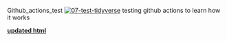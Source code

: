Github_actions_test
[![07-test-tidyverse](https://github.com/teodoromouniertebas/Github_actions_test/actions/workflows/07-test-tidyverse.yml/badge.svg)](https://github.com/teodoromouniertebas/Github_actions_test/actions/workflows/07-test-tidyverse.yml)
testing github actions to learn how it works

[**updated html**](https://teodoromouniertebas.github.io/Github_actions_test/scripts/tidyverse.html)


